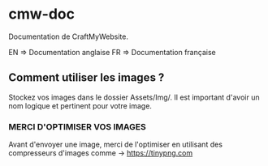 # cmw-doc
Documentation de CraftMyWebsite.

EN => Documentation anglaise
FR => Documentation française

## Comment utiliser les images ?
Stockez vos images dans le dossier Assets/Img/.
Il est important d'avoir un nom logique et pertinent pour votre image.
### MERCI D'OPTIMISER VOS IMAGES
Avant d'envoyer une image, merci de l'optimiser en utilisant des compresseurs d'images comme → https://tinypng.com